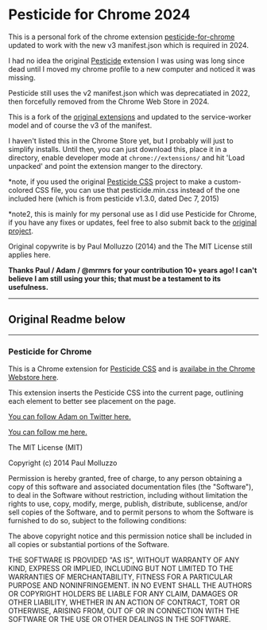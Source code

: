 # Pesticide for Chrome 2024

This is a personal fork of the chrome extension [pesticide-for-chrome](https://github.com/mrmrs/pesticide/tree/master/pesticide_for_chrome) updated to work with the new v3 manifest.json which is required in 2024.

I had no idea the original [Pesticide](https://github.com/mrmrs/pesticide) extension I was using was long since dead until I moved my chrome profile to a new computer and noticed it was missing.

Pesticide still uses the v2 manifest.json which was deprecatiated in 2022, then forcefully removed from the Chrome Web Store in 2024.

This is a fork of the [original extensions](https://github.com/mrmrs/pesticide/tree/master/pesticide_for_chrome) and updated to the service-worker model and of course the v3 of the manifest.

I haven't listed this in the Chrome Store yet, but I probably will just to simplify installs.   Until then, you can just download this, place it in a directory, enable developer mode at `chrome://extensions/` and hit 'Load unpacked' and point the extension manger to the directory.


*note, if you used the original [Pesticide CSS](https://github.com/mrmrs/pesticide) project to make a custom-colored CSS file, you can use that pesticide.min.css instead of the one included here (which is from pesticide v1.3.0, dated Dec 7, 2015)

*note2, this is mainly for my personal use as I did use Pesticide for Chrome, if you have any fixes or updates, feel free to also submit back to the [original project](https://github.com/mrmrs/pesticide/tree/master/pesticide_for_chrome).


Original copywrite is by Paul Molluzzo (2014)
and the The MIT License still applies here.



**Thanks Paul / Adam / @mrmrs   for your contribution 10+ years ago!  I can't believe I am still using your this; that must be a testament to its usefulness.**



---
## Original Readme below ###
---

### Pesticide for Chrome

This is a Chrome extension for [Pesticide CSS](https://github.com/mrmrs/pesticide) and is [availabe in the Chrome Webstore here](https://chrome.google.com/webstore/detail/bblbgcheenepgnnajgfpiicnbbdmmooh).

This extension inserts the Pesticide CSS into the current page, outlining each element to better see placement on the page.

[You can follow Adam on Twitter here.](https://twitter.com/mrmrs_)

[You can follow me here.](https://twitter.com/paulmolluzzo)

The MIT License (MIT)

Copyright (c) 2014 Paul Molluzzo

Permission is hereby granted, free of charge, to any person obtaining a copy
of this software and associated documentation files (the "Software"), to deal
in the Software without restriction, including without limitation the rights
to use, copy, modify, merge, publish, distribute, sublicense, and/or sell
copies of the Software, and to permit persons to whom the Software is
furnished to do so, subject to the following conditions:

The above copyright notice and this permission notice shall be included in
all copies or substantial portions of the Software.

THE SOFTWARE IS PROVIDED "AS IS", WITHOUT WARRANTY OF ANY KIND, EXPRESS OR
IMPLIED, INCLUDING BUT NOT LIMITED TO THE WARRANTIES OF MERCHANTABILITY,
FITNESS FOR A PARTICULAR PURPOSE AND NONINFRINGEMENT. IN NO EVENT SHALL THE
AUTHORS OR COPYRIGHT HOLDERS BE LIABLE FOR ANY CLAIM, DAMAGES OR OTHER
LIABILITY, WHETHER IN AN ACTION OF CONTRACT, TORT OR OTHERWISE, ARISING FROM,
OUT OF OR IN CONNECTION WITH THE SOFTWARE OR THE USE OR OTHER DEALINGS IN
THE SOFTWARE.